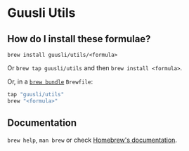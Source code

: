 # Guusli Utils

## How do I install these formulae?

`brew install guusli/utils/<formula>`

Or `brew tap guusli/utils` and then `brew install <formula>`.

Or, in a [`brew bundle`](https://github.com/Homebrew/homebrew-bundle) `Brewfile`:

```ruby
tap "guusli/utils"
brew "<formula>"
```

## Documentation

`brew help`, `man brew` or check [Homebrew's documentation](https://docs.brew.sh).
